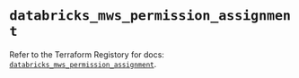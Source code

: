 # `databricks_mws_permission_assignment`

Refer to the Terraform Registory for docs: [`databricks_mws_permission_assignment`](https://registry.terraform.io/providers/databricks/databricks/1.29.0/docs/resources/mws_permission_assignment).
